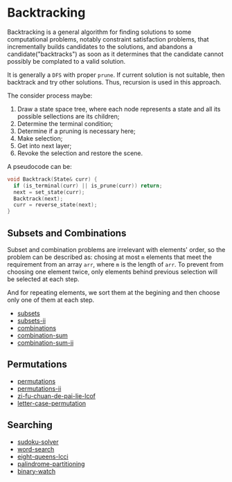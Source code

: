 # Backtracking

Backtracking is a general algorithm for finding solutions to some computational problems, notably constraint satisfaction problems, that incrementally builds candidates to the solutions, and abandons a candidate("backtracks") as soon as it determines that the candidate cannot possibly be complated to a valid solution.

It is generally a `DFS` with proper `prune`. If current solution is not suitable, then backtrack and try other solutions. Thus, recursion is used in this approach.

The consider process maybe:

1. Draw a state space tree, where each node represents a state and all its possible sellections are its children;
2. Determine the terminal condition;
3. Determine if a pruning is necessary here;
4. Make selection;
5. Get into next layer;
6. Revoke the selection and restore the scene.

A pseudocode can be:

```C++
void Backtrack(State& curr) {
  if (is_terminal(curr) || is_prune(curr)) return;
  next = set_state(curr);
  Backtrack(next);
  curr = reverse_state(next);
}
```

## Subsets and Combinations

Subset and combination problems are irrelevant with elements' order, so the problem can be described as: chosing at most `m` elements that meet the requirement from an array `arr`, where `m` is the length of `arr`. To prevent from choosing one element twice, only elements behind previous selection will be selected at each step.

And for repeating elements, we sort them at the begining and then choose only one of them at each step.

- [subsets](https://leetcode-cn.com/problems/subsets/)
- [subsets-ii](https://leetcode-cn.com/problems/subsets-ii/)
- [combinations](https://leetcode-cn.com/problems/combinations/)
- [combination-sum](https://leetcode-cn.com/problems/combination-sum/)
- [combination-sum-ii](https://leetcode-cn.com/problems/combination-sum-ii/)

## Permutations

- [permutations](https://leetcode-cn.com/problems/permutations/)
- [permutations-ii](https://leetcode-cn.com/problems/permutations-ii/)
- [zi-fu-chuan-de-pai-lie-lcof](https://leetcode-cn.com/problems/zi-fu-chuan-de-pai-lie-lcof/)
- [letter-case-permutation](https://leetcode-cn.com/problems/letter-case-permutation/)

## Searching

- [sudoku-solver](https://leetcode-cn.com/problems/sudoku-solver/)
- [word-search](https://leetcode-cn.com/problems/word-search/)
- [eight-queens-lcci](https://leetcode-cn.com/problems/eight-queens-lcci/)
- [palindrome-partitioning](https://leetcode-cn.com/problems/palindrome-partitioning/)
- [binary-watch](https://leetcode-cn.com/problems/binary-watch/)
